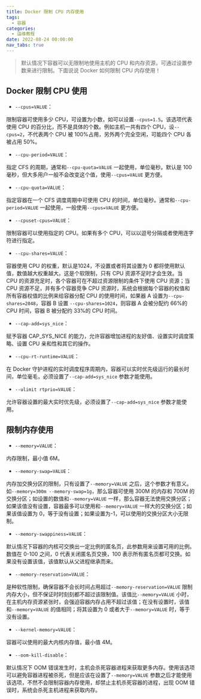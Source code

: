 ```yaml
---
title: Docker 限制 CPU 内存使用
tags:
  - 容器
categories:
  - 运维教程
date: 2022-08-24 00:00:00
nav_tabs: true
---
```


> 默认情况下容器可以无限制地使用主机的 CPU 和内存资源，可通过设置参数来进行限制。下面说说 Docker 如何限制 CPU 内存使用！

<!-- more -->

## Docker 限制 CPU 使用

* `--cpus=VALUE`：

限制容器可使用多少 CPU，可设置为小数，如可以设置`--cpus=1.5`。该选项代表使用 CPU 的百分比，而不是具体的个数。例如主机一共有四个 CPU，设`--cpus=2`，不代表两个 CPU 被 100%占用，另外两个完全空闲，可能四个 CPU 各被占用 50%。

* `--cpu-period=VALUE`：

指定 CFS 的周期，通常和`--cpu-quota=VALUE` 一起使用，单位毫秒。默认是 100 毫秒，但大多用户一般不会改变这个值，使用`--cpus=VALUE` 更方便。

* `--cpu-quota=VALUE`：

指定容器在一个 CFS 调度周期中可使用 CPU 的时间，单位毫秒。通常和`--cpu-period=VALUE` 一起使用，一般使用`--cpus=VALUE` 更方便。

* `--cpuset-cpus=VALUE`：

限制容器可以使用指定的 CPU。如果有多个 CPU，可以以逗号分隔或者使用连字符进行指定。

* `--cpu-shares=VALUE`：

容器使用 CPU 的权重，默认是1024，不设置或者将其设置为 0 都将使用默认值，数值越大权重越大。这是个软限制，只有 CPU 资源不足时才会生效。当 CPU 的资源充足时，各个容器可在不超过资源限制的条件下使用 CPU 资源；当 CPU 资源不足，并有多个容器竞争 CPU 资源时，系统会根据每个容器的权值和所有容器权值的比例来给容器分配 CPU 的使用时间，如果器 A 设置为`--cpu-shares=2048`，容器 B 设置 `--cpu-shares=1024`，则容器 A 会被分配约 66%的 CPU 时间，容器 B 被分配约 33%的 CPU 时间。

* `--cap-add=sys_nice`：

赋予容器 CAP_SYS_NICE 的能力，允许容器增加进程的友好值、设置实时调度策略、设置 CPU 亲和性和其它的操作。

* `--cpu-rt-runtime=VALUE`：

在 Docker 守护进程的实时调度程序周期内，容器可以实时优先级运行的最长时间，单位毫毛，必须设置了`--cap-add=sys_nice` 参数才能使用。

* `--ulimit rtprio=VALUE`：

允许容器设置的最大实时优先级，必须设置了`--cap-add=sys_nice` 参数才能使用。

## 限制内存使用


* `--memory=VALUE`：

内存限制，最小值 6M。

* `--memory-swap=VALUE`：

内存加交换分区的限制，只有设置了`--memory=VALUE` 之后，这个参数才有意义。如`--memory=300m --memory-swap=1g`，那么容器可使用 300M 的内存和 700M 的交换分区；如设置的数值和`--memory=VALUE` 一样，那么容器无法使用交换分区；如果该值没有设置，容器最多可以使用和`--memory=VALUE` 一样大的交换分区；如果该值设置为 0，等于没有设置；如果设置为-1，可以使用的交换分区大小无限制。

* `--memory-swappiness=VALUE`：

默认情况下容器的内核可交换出一定比例的匿名页，此参数用来设置可用的比例。数值在 0-100 之间，0 代表关闭匿名页交换，100 表示所有匿名页都可交换。如果没有设置该值，该值默认从父进程继承而来。

* `--memory-reservation=VALUE`：

是种软性限制，确保容器不会长时间占用超过`--memory-reservation=VALUE` 限制内存大小，但不保证时时刻刻都不超过该限制值。该值比`--memory=VALUE` 小时，在主机内存资源紧张时，会强迫容器内存占用不超过该值；在没有设置时，该值和`--memory=VALUE` 的值相同；将其设置为 0 或者大于`--memory=VALUE` 时，等于没有设置。

* `--kernel-memory=VALUE`：

容器可以使用的最大内核内存值，最小值 4M。

* `--oom-kill-disable`：

默认情况下 OOM 错误发生时，主机会杀死容器进程来获取更多内存。使用该选项可以避免容器进程被杀死，但是应该在设置了`--memory=VALUE` 参数之后才能使用该选项，不然不会限制容器内存使用，却禁止主机杀死容器的进程，出现 OOM 错误时，系统会杀死主机进程来获取内存。